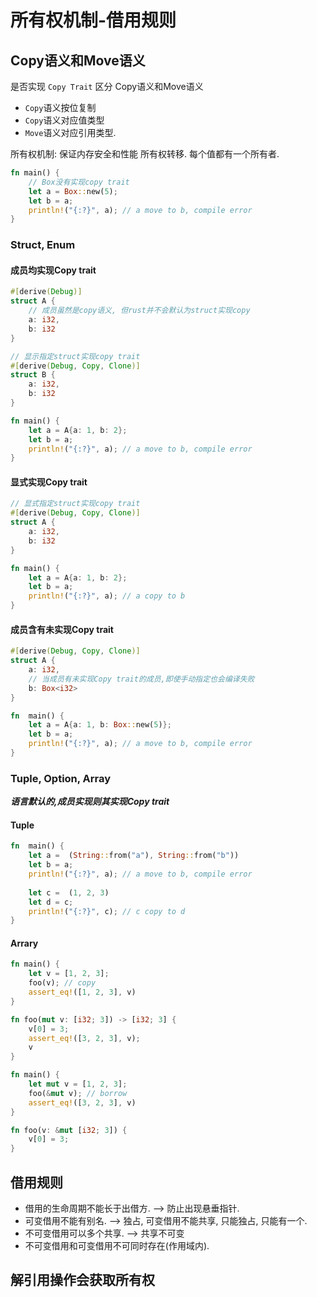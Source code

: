 # 所有权机制-借用规则

## Copy语义和Move语义

是否实现 `Copy Trait` 区分 Copy语义和Move语义

- `Copy`语义按位复制
- `Copy`语义对应值类型
- `Move`语义对应引⽤类型.

所有权机制:  保证内存安全和性能
所有权转移.  每个值都有⼀个所有者.

```rust
fn main() {
    // Box没有实现copy trait
    let a = Box::new(5);
    let b = a;
    println!("{:?}", a); // a move to b, compile error
}
```

### Struct, Enum

#### 成员均实现Copy trait

```rust
#[derive(Debug)]
struct A {
    // 成员虽然是copy语义, 但rust并不会默认为struct实现copy
	a: i32,
	b: i32
}

// 显示指定struct实现copy trait
#[derive(Debug, Copy, Clone)]
struct B {
	a: i32,
	b: i32
}

fn main() {
    let a = A{a: 1, b: 2};
    let b = a;
    println!("{:?}", a); // a move to b, compile error
}
```

#### 显式实现Copy trait

```rust
// 显式指定struct实现copy trait
#[derive(Debug, Copy, Clone)]
struct A {
	a: i32,
	b: i32
}

fn main() {
    let a = A{a: 1, b: 2};
    let b = a;
    println!("{:?}", a); // a copy to b
}
```

#### 成员含有未实现Copy trait

```rust
#[derive(Debug, Copy, Clone)]
struct A {
	a: i32,
    // 当成员有未实现Copy trait的成员,即使手动指定也会编译失败
	b: Box<i32>
}

fn  main() {
    let a = A{a: 1, b: Box::new(5)};
    let b = a;
    println!("{:?}", a); // a move to b, compile error
}
```

### Tuple, Option, Array

***语言默认的,成员实现则其实现Copy  trait***

#### Tuple

```rust
fn  main() {
    let a =  (String::from("a"), String::from("b"))
    let b = a;
    println!("{:?}", a); // a move to b, compile error
    
    let c =  (1, 2, 3)
    let d = c;
    println!("{:?}", c); // c copy to d
}
```

#### Arrary

```rust
fn main() {
    let v = [1, 2, 3];
    foo(v); // copy
    assert_eq!([1, 2, 3], v)
}

fn foo(mut v: [i32; 3]) -> [i32; 3] {
    v[0] = 3;
    assert_eq!([3, 2, 3], v);
    v
}

```

```rust
fn main() {
    let mut v = [1, 2, 3];
    foo(&mut v); // borrow
    assert_eq!([3, 2, 3], v)
}

fn foo(v: &mut [i32; 3]) {
    v[0] = 3;
}

```

## 借用规则

- 借⽤的⽣命周期不能⻓于出借⽅.         --> 防⽌出现悬垂指针.
- 可变借⽤不能有别名.                           --> 独占, 可变借⽤不能共享, 只能独占, 只能有⼀个.
- 不可变借⽤可以多个共享.                    --> 共享不可变
- 不可变借用和可变借用不可同时存在(作用域内).

## 解引用操作会获取所有权